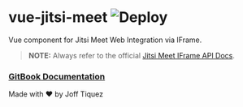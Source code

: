 # vue-jitsi-meet ![Deploy](https://github.com/mycurelabs/vue-jitsi-meet/workflows/Deploy/badge.svg)

Vue component for Jitsi Meet Web Integration via IFrame.

> **NOTE:** Always refer to the official [Jitsi Meet IFrame API Docs](https://jitsi.github.io/handbook/docs/dev-guide/dev-guide-iframe).

### [GitBook Documentation](https://oss.mycure.md/v/vue-jitsi-meet/)

Made with :heart: by Joff Tiquez
